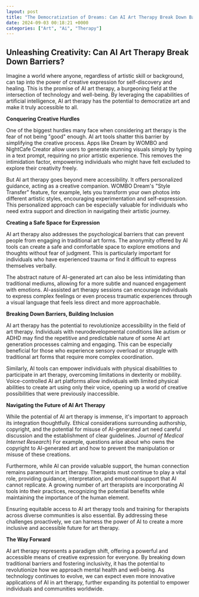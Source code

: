 ```yaml
---
layout: post
title: "The Democratization of Dreams: Can AI Art Therapy Break Down Barriers to Creative Expression?"
date: 2024-09-03 00:18:21 +0000
categories: ["Art", "Ai", "Therapy"]
---
```


## Unleashing Creativity: Can AI Art Therapy Break Down Barriers?

Imagine a world where anyone, regardless of artistic skill or background, can tap into the power of creative expression for self-discovery and healing. This is the promise of AI art therapy, a burgeoning field at the intersection of technology and well-being. By leveraging the capabilities of artificial intelligence, AI art therapy has the potential to democratize art and make it truly accessible to all.

**Conquering Creative Hurdles**

One of the biggest hurdles many face when considering art therapy is the fear of not being "good" enough.  AI art tools shatter this barrier by simplifying the creative process.  Apps like Dream by WOMBO and NightCafe Creator allow users to generate stunning visuals simply by typing in a text prompt, requiring no prior artistic experience. This removes the intimidation factor, empowering individuals who might have felt excluded to explore their creativity freely.

But AI art therapy goes beyond mere accessibility. It offers personalized guidance, acting as a creative companion. WOMBO Dream's "Style Transfer" feature, for example, lets you transform your own photos into different artistic styles, encouraging experimentation and self-expression. This personalized approach can be especially valuable for individuals who need extra support and direction in navigating their artistic journey.

**Creating a Safe Space for Expression**

AI art therapy also addresses the psychological barriers that can prevent people from engaging in traditional art forms. The anonymity offered by AI tools can create a safe and comfortable space to explore emotions and thoughts without fear of judgment. This is particularly important for individuals who have experienced trauma or find it difficult to express themselves verbally. 

The abstract nature of AI-generated art can also be less intimidating than traditional mediums, allowing for a more subtle and nuanced engagement with emotions. AI-assisted art therapy sessions can encourage individuals to express complex feelings or even process traumatic experiences through a visual language that feels less direct and more approachable.

**Breaking Down Barriers, Building Inclusion**

AI art therapy has the potential to revolutionize accessibility in the field of art therapy. Individuals with neurodevelopmental conditions like autism or ADHD may find the repetitive and predictable nature of some AI art generation processes calming and engaging. This can be especially beneficial for those who experience sensory overload or struggle with traditional art forms that require more complex coordination.

Similarly, AI tools can empower individuals with physical disabilities to participate in art therapy, overcoming limitations in dexterity or mobility. Voice-controlled AI art platforms allow individuals with limited physical abilities to create art using only their voice, opening up a world of creative possibilities that were previously inaccessible.

**Navigating the Future of AI Art Therapy**

While the potential of AI art therapy is immense, it's important to approach its integration thoughtfully. Ethical considerations surrounding authorship, copyright, and the potential for misuse of AI-generated art need careful discussion and the establishment of clear guidelines.  *Journal of Medical Internet Research*) For example, questions arise about who owns the copyright to AI-generated art and how to prevent the manipulation or misuse of these creations.

Furthermore, while AI can provide valuable support, the human connection remains paramount in art therapy. Therapists must continue to play a vital role, providing guidance, interpretation, and emotional support that AI cannot replicate. A growing number of art therapists are incorporating AI tools into their practices, recognizing the potential benefits while maintaining the importance of the human element.

Ensuring equitable access to AI art therapy tools and training for therapists across diverse communities is also essential. By addressing these challenges proactively, we can harness the power of AI to create a more inclusive and accessible future for art therapy.


**The Way Forward**

AI art therapy represents a paradigm shift, offering a powerful and accessible means of creative expression for everyone. By breaking down traditional barriers and fostering inclusivity, it has the potential to revolutionize how we approach mental health and well-being. As technology continues to evolve, we can expect even more innovative applications of AI in art therapy, further expanding its potential to empower individuals and communities worldwide. 




